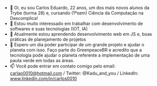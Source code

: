 - 👋 Oi, eu sou Carlos Eduardo, 22 anos, um dos mais novos alunos da Trybe (turma 28) e, cursando (1ºsem) Ciência da Computação na Descomplica!
- 👀 Estou muito interessado em trabalhar com desenvolvimento de softwares e suas tecnologias (IOT, IA)
- 🌱 Atualmente estou aprendendo desenvolvimento web em JS e, boas práticas de planejamento de projetos
- 💞️ Espero um dia poder participar de um grande projeto e ajudar o planeta com isso. Faço parte do GreenpeaceBR e acredito que a tecnologia pode ajudar 
     o planeta referente a implementação de uma pauta verde em todas as áreas.  
- 📫 Você pode entrar em contato comigo pelo email: carlao0010@hotmail.com / Twitter: @Kadu_and_you / Linkedln: www.linkedin.com/in/carlos0010

